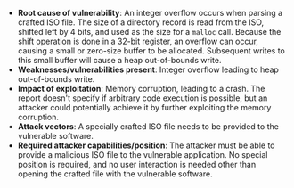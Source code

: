 - **Root cause of vulnerability**: An integer overflow occurs when parsing a crafted ISO file. The size of a directory record is read from the ISO, shifted left by 4 bits, and used as the size for a `malloc` call. Because the shift operation is done in a 32-bit register, an overflow can occur, causing a small or zero-size buffer to be allocated. Subsequent writes to this small buffer will cause a heap out-of-bounds write.
- **Weaknesses/vulnerabilities present**: Integer overflow leading to heap out-of-bounds write.
- **Impact of exploitation**: Memory corruption, leading to a crash. The report doesn't specify if arbitrary code execution is possible, but an attacker could potentially achieve it by further exploiting the memory corruption.
- **Attack vectors**: A specially crafted ISO file needs to be provided to the vulnerable software.
- **Required attacker capabilities/position**: The attacker must be able to provide a malicious ISO file to the vulnerable application. No special position is required, and no user interaction is needed other than opening the crafted file with the vulnerable software.